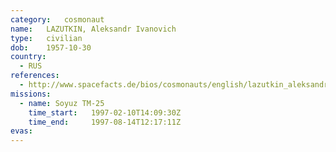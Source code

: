 ```yaml
---
category:	cosmonaut
name:	LAZUTKIN, Aleksandr Ivanovich 
type:	civilian
dob:	1957-10-30
country:
  - RUS
references:
  - http://www.spacefacts.de/bios/cosmonauts/english/lazutkin_aleksandr.htm
missions:
  - name: Soyuz TM-25
    time_start:   1997-02-10T14:09:30Z
    time_end:     1997-08-14T12:17:11Z
evas:
---
```

